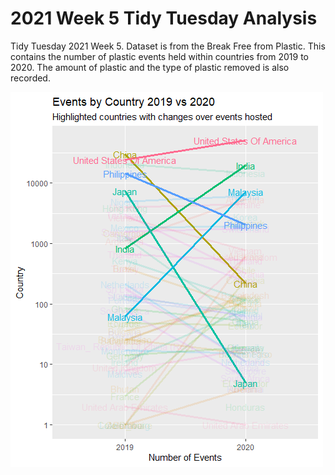 # 2021 Week 5 Tidy Tuesday Analysis

Tidy Tuesday 2021 Week 5. Dataset is from the Break Free from Plastic. This contains the number of plastic events held within countries from 2019 to 2020. The amount of plastic and the type of plastic removed is also recorded.

![Notable Plot](https://github.com/Tgordon523/tidy_tuesdays/blob/main/01-26-2021/plots/Events_by_Country_2019_vs_2020.png)